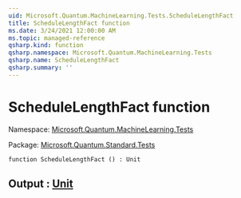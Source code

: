 ```yaml
---
uid: Microsoft.Quantum.MachineLearning.Tests.ScheduleLengthFact
title: ScheduleLengthFact function
ms.date: 3/24/2021 12:00:00 AM
ms.topic: managed-reference
qsharp.kind: function
qsharp.namespace: Microsoft.Quantum.MachineLearning.Tests
qsharp.name: ScheduleLengthFact
qsharp.summary: ''
---
```


# ScheduleLengthFact function

Namespace: [Microsoft.Quantum.MachineLearning.Tests](xref:Microsoft.Quantum.MachineLearning.Tests)

Package: [Microsoft.Quantum.Standard.Tests](https://nuget.org/packages/Microsoft.Quantum.Standard.Tests)




```qsharp
function ScheduleLengthFact () : Unit
```


## Output : [Unit](xref:microsoft.quantum.lang-ref.unit)

